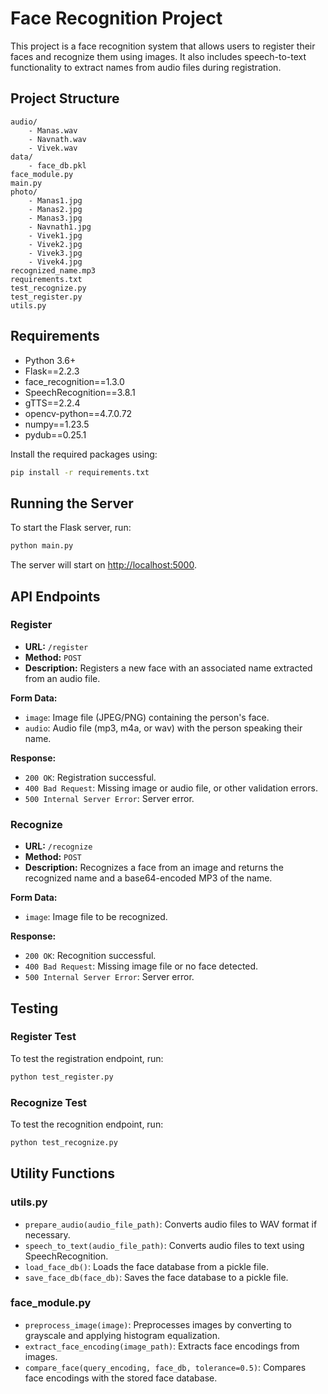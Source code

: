 # Face Recognition Project

This project is a face recognition system that allows users to register their faces and recognize them using images. It also includes speech-to-text functionality to extract names from audio files during registration.

## Project Structure

```plaintext
audio/
    - Manas.wav
    - Navnath.wav
    - Vivek.wav
data/
    - face_db.pkl
face_module.py
main.py
photo/
    - Manas1.jpg
    - Manas2.jpg
    - Manas3.jpg
    - Navnath1.jpg
    - Vivek1.jpg
    - Vivek2.jpg
    - Vivek3.jpg
    - Vivek4.jpg
recognized_name.mp3
requirements.txt
test_recognize.py
test_register.py
utils.py
```

## Requirements

- Python 3.6+
- Flask==2.2.3
- face_recognition==1.3.0
- SpeechRecognition==3.8.1
- gTTS==2.2.4
- opencv-python==4.7.0.72
- numpy==1.23.5
- pydub==0.25.1

Install the required packages using:

```sh
pip install -r requirements.txt
```

## Running the Server

To start the Flask server, run:

```sh
python main.py
```

The server will start on [http://localhost:5000](http://localhost:5000).

## API Endpoints

### Register

- **URL:** `/register`
- **Method:** `POST`
- **Description:** Registers a new face with an associated name extracted from an audio file.

**Form Data:**

- `image`: Image file (JPEG/PNG) containing the person's face.
- `audio`: Audio file (mp3, m4a, or wav) with the person speaking their name.

**Response:**

- `200 OK`: Registration successful.
- `400 Bad Request`: Missing image or audio file, or other validation errors.
- `500 Internal Server Error`: Server error.

### Recognize

- **URL:** `/recognize`
- **Method:** `POST`
- **Description:** Recognizes a face from an image and returns the recognized name and a base64-encoded MP3 of the name.

**Form Data:**

- `image`: Image file to be recognized.

**Response:**

- `200 OK`: Recognition successful.
- `400 Bad Request`: Missing image file or no face detected.
- `500 Internal Server Error`: Server error.

## Testing

### Register Test

To test the registration endpoint, run:

```sh
python test_register.py
```

### Recognize Test

To test the recognition endpoint, run:

```sh
python test_recognize.py
```

## Utility Functions

### utils.py

- `prepare_audio(audio_file_path)`: Converts audio files to WAV format if necessary.
- `speech_to_text(audio_file_path)`: Converts audio files to text using SpeechRecognition.
- `load_face_db()`: Loads the face database from a pickle file.
- `save_face_db(face_db)`: Saves the face database to a pickle file.

### face_module.py

- `preprocess_image(image)`: Preprocesses images by converting to grayscale and applying histogram equalization.
- `extract_face_encoding(image_path)`: Extracts face encodings from images.
- `compare_face(query_encoding, face_db, tolerance=0.5)`: Compares face encodings with the stored face database.
